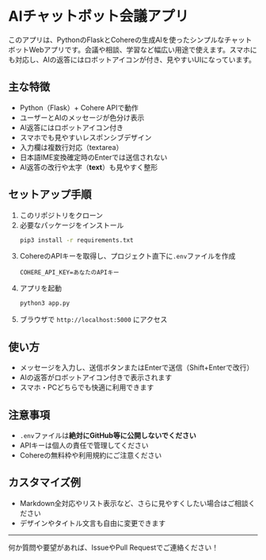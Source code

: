 # AIチャットボット会議アプリ

このアプリは、PythonのFlaskとCohereの生成AIを使ったシンプルなチャットボットWebアプリです。会議や相談、学習など幅広い用途で使えます。スマホにも対応し、AIの返答にはロボットアイコンが付き、見やすいUIになっています。

## 主な特徴
- Python（Flask）+ Cohere APIで動作
- ユーザーとAIのメッセージが色分け表示
- AI返答にはロボットアイコン付き
- スマホでも見やすいレスポンシブデザイン
- 入力欄は複数行対応（textarea）
- 日本語IME変換確定時のEnterでは送信されない
- AI返答の改行や太字（**text**）も見やすく整形

## セットアップ手順
1. このリポジトリをクローン
2. 必要なパッケージをインストール
   ```bash
   pip3 install -r requirements.txt
   ```
3. CohereのAPIキーを取得し、プロジェクト直下に`.env`ファイルを作成
   ```
   COHERE_API_KEY=あなたのAPIキー
   ```
4. アプリを起動
   ```bash
   python3 app.py
   ```
5. ブラウザで `http://localhost:5000` にアクセス

## 使い方
- メッセージを入力し、送信ボタンまたはEnterで送信（Shift+Enterで改行）
- AIの返答がロボットアイコン付きで表示されます
- スマホ・PCどちらでも快適に利用できます

## 注意事項
- `.env`ファイルは**絶対にGitHub等に公開しないでください**
- APIキーは個人の責任で管理してください
- Cohereの無料枠や利用規約にご注意ください

## カスタマイズ例
- Markdown全対応やリスト表示など、さらに見やすくしたい場合はご相談ください
- デザインやタイトル文言も自由に変更できます

---

何か質問や要望があれば、IssueやPull Requestでご連絡ください！ 